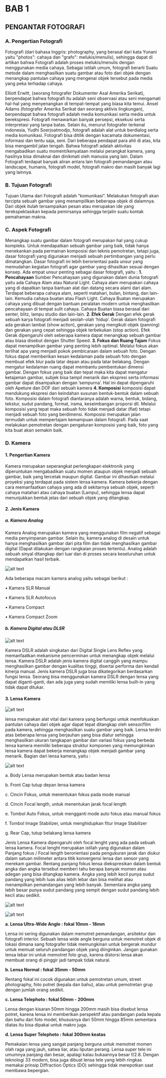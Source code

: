 # **BAB 1**
## **PENGANTAR FOTOGRAFI**
### **A. Pengertian Fotografi**
Fotografi (dari bahasa Inggris: photography, yang berasal dari kata Yunani yaitu
"photos": cahaya dan "grafo": melukis/menulis), sehingga dapat di artikan bahwa Fotografi
adalah proses melukis/menulis dengan menggunakan media cahaya. Sebagai istilah umum,
fotografi berarti Suatu metode dalam menghasilkan suatu gambar atau foto dari objek
dengan menangkap pantulan cahaya yang mengenai objek tersebut pada media yang peka
terhadap cahaya.

Elliott Erwitt, (seorang fotografer Dokumenter Asal Amerika Serikat), berpendapat
bahwa fotografi itu adalah seni observasi atau seni mengamati hal-hal yang menyenangkan
di tempat-tempat yang biasa kita temui. Ansel Adams (fotografer Amerika Serikat dan
seorang aktivis lingkungan), berpendapat bahwa fotografi adalah media komunikasi serta
media untuk berekspresi. Fotografi menawarkan banyak persepsi, eksekusi serta
interpretasi yang tanpa batas. Selain itu, menurut fotografer terkenal indonesia, Yudhi
Soerjoatmodjo, fotografi adalah alat untuk berdialog serta media komunikasi. Fotografi
bisa ditilik dengan kacamata dokumentasi, informasi dan tentu saja, seni.
Dari beberapa pendapat para ahli di atas, kita bisa mengambil jalan tengah. Bahwa
fotografi adalah aktivitas mengabadikan suatu moment/kenyataan melalui perangkat
kamera, yang hasilnya bisa dimaknai dan dinikmati oleh manusia yang lain. Dalam
Fotografi terdapat banyak aliran antara lain fotografi pemandangan atau landscape,
humanis, fotografi model, fotografi makro dan masih banyak lagi yang lainnya.

### **B. Tujuan Fotografi**
Tujuan Utama dari Fotografi adalah “komunikasi”. Melakukan fotografi akan tercipta
sebuah gambar yang menampillkan beberapa objek di dalamnya. Dari objek itulah
tersampaikan pesan atau merupakan ide yang terekspektasikan kepada pemirsanya
sehingga terjalin suatu kontak pemahaman makna.

### **C. Aspek Fotografi**
Menangkap suatu gambar dalam fotografi merupakan hal yang cukup kompleks. Untuk
mendapatkan sebuah gambar yang baik, tidak hanya menekankan pada permainan
komposisi dan teknis pemotretan, tetapi juga, dasar fotografi yang digunakan menjadi
sebuah pertimbangan yang perlu dimatangkan. Dasar fotografi ini lebih berorientasi pada
unsur yang memudahan kegiatan fotografi agar gambar yang dihasilkan sesuai dengan
konsep. Ada empat unsur penting sebagai dasar fotografi, yaitu :
**1. Pencahayaan**
Sumber Pencahayaan yang digunakan dalam dunia fotografi yaitu ada Cahaya Alam
atau Natural Light. Cahaya alam merupakan cahaya yang di dapatkan tanpa bantuan
alat dan datang secara alami dari alam. Terdapat beberapa cahaya alam, seperti
matahari, bulan, bintang, dan lain-lain. Kemudia cahaya buatan atau Flash Light.
Cahaya Buatan merupakan cahaya yang dibuat dengan bantuan peralatan modern untuk
menghasilkan pencahayaan di tempat sulit cahaya. Cahaya Buatan biasa berasal dari
senter, blitz, lampu studio dan lain-lain.
**2. Efek Gerak**
Dengan efek gerak sebuah karya fotografi menjadi seolah-olah ’hidup’. Gerak dalam
fotografi ada gerakan lambat (show action), gerakan yang mengikuti objek (panning)
dan gerakan yang cepat sehingga objek terbekukan (stop action). Efek Gerak
dipengaruhi oleh seberapa kamera dapat menangkap sebuah gambar atau biasa disebut
dengan Shutter Speed.
**3. Fokus dan Ruang Tajam**
Fokus dapat menampilkan gambar yang penting lebih optimal. Melalui fokus akan
terlihat apa yang menjadi pokok pembicaraan dalam sebuah foto. Dengan fokus dapat
memberikan kesan kedalaman pada sebuah foto dengan membuat efek blur pada latar
depan atau pada latar belakang. Dengan mengatur kedalaman ruang dapat membantu
pembentukan dimensi gambar. Dengan fokus yang baik dan tepat maka kita dapat
mengatur ketajaman gambar, subjek bisa tampil menarik dan ekspresi serta informasi
gambar dapat disampaikan dengan ’sempurna’. Hal ini dapat dipengaruhi oleh Apeture
dan DOF dari sebuah kamera
**4. Komposisi**
komposisi dapat mendukung ekspresi dan keindahan susunan bentuk-bentuk dalam
sebuah foto. Komposisi dalam fotografi diantaranya adalah warna, bentuk, bidang,
tekstur, sudut pandang, format, irama, keseimbangan proporsi dll. Melalui komposisi
yang tepat maka sebuah foto tidak menjadi datar (flat) tetapi menjadi sebuah foto yang
berdimensi. Komposisi merupakan jalan termudah untuk mempertajam kemampuan
dalam fotografi. Pada saat melakukan pemotretan dengan pengaturan komposisi yang
baik, foto yang kita buat akan semakin baik.

### **D. Kamera**
#### **1. Pengertian Kamera**
Kamera merupakan seperangkat perlengkapan elektronik yang diperuntukan
mengabadikan suatu momen ataupun objek menjadi sebuah gambar, baik yang tercetak
maupun digital. Gambar ini dihasilkan melalui proyeksi yang terdapat pada sistem lensa
kamera. Kamera bekerja dengan cara memanfaatkan cahaya yang ada di sekitarnya
sebuah objek, seperti cahaya matahari atau cahaya buatan (Lampu), sehingga lensa
dapat menunjukkan bentuk jelas dari sebuah objek yang ditangkap.
#### **2. Jenis Kamera**

##### **a. Kamera Analog**

Kamera Analog merupakan kamera yang menggunakan film negatif sebagai
media penyimpanan gambar. Selain itu, kamera analog di desain untuk hanya
menghasilkan gambar dari pita film dan tidak menghasilkan gambar digital
(Dapat dilakukan dengan rangkaian proses tertentu). Analog adalah sebuah
sinyal ditangkap dari luar dan di proses secara keseluruhan untuk mendapatkan
hasil terbaik. 

![alt text](IMG/kamera-analog.png)

Ada beberapa macam kamera analog yaitu sebagai berikut :

• Kamera SLR Manual

• Kamera SLR Autofocus

• Kamera Compact

• Kamera Compact Zoom

##### **b. Kamera Digital atau DLSR**

![alt text](IMG/kamera-dslr.png)

Kamera DSLR adalah singkatan dari Digital Single Lens Reflex yang
memanfaatkan mekanisme pencerminan untuk menangkap objek melalui lensa.
Kamera DSLR adalah jenis kamera digital canggih yang mampu menghasilkan
gambar dengan kualitas tinggi, disertai performa dan kendali kinerja manual.
Jenis kamera DSLR juga bisa dikategorikan berdasarkan fungsi lensa. Seorang
bisa menggunakan kamera DSLR dengan lensa yang dapat diganti-ganti, dan
ada juga yang sudah memiliki lensa built-in yang tidak dapat ditukar.

#### **3. Lensa Kamera**

![alt text](IMG/lensa-kamera.png)

lensa merupakan alat vital dari kamera yang berfungsi untuk memfokuskan
pantulan cahaya dari objek agar dapat tepat ditangkap oleh sensor/film pada
kamera, sehingga menghasilkan suatu gambar yang baik. Lensa terdiri atas
beberapa lensa yang berjauhan yang bisa diatur sehingga menghasilkan ukuran
tangkapan gambar dan variasi fokus yang berbeda
lensa kamera memiliki beberapa struktur komponen yang memungkinkan lensa
kamera dapat bekerja menangkap objek menjadi gambar yang menarik. Bagian
dari lensa kamera, yaitu :

![alt text](IMG/struktur-lensa.png)

a. Body Lensa merupakan bentuk atau badan lensa

b. Front Cap tutup depan lensa kamera

c. Cincin Fokus, untuk menentukan fokus pada mode manual

d. Cincin Focal length, untuk menentukan jarak focal length

e. Tombol Auto Fokus, untuk mengganti mode auto fokus atau manual fokus

f. Tombol Image Stabilizer, untuk menghidupkan fitur Image Stabilizer

g. Rear Cap, tutup belakang lensa kamera

Jenis Lensa Kamera dipengaruhi oleh focal lenght yang ada pada sebuah lensa
kamera. Focal lenght merupakan istilah yang digunakan dalam Panjang fokus /
Focal length berorientasi pada pengukuran jarak dan diukur dalam satuan
milimeter antara titik konvergensi lensa dan sensor yang merekam gambar.
Rentang panjang fokus lensa diekspresikan dalam bentuk angka dan angka
tersebut memberi tahu berapa banyak momen atau adegan yang bisa ditangkap
kamera.
Angka yang lebih kecil punya sudut pandang yang lebih luas alias lebih lebar
dan bisa melihat atau menampilkan pemandangan yang lebih banyak.
Sementara angka yang lebih besar punya sudut pandang yang sempit dengan
sudut pandang lebih kecil atau sedikit.

![alt text](IMG/focal-lenght.png)

![alt text](IMG/hasil-focallength.png)

**a. Lensa Ultra-Wide Angle : fokal 10mm - 18mm**

Lensa ini sering digunakan dalam memotret pemandangan, arsitektur dan
fotografi interior. Sebuah lensa wide angle berguna untuk memotret objek di
lokasi dimana sang fotografer tidak memungkinan untuk bergerak mundur
untuk memuat seluruh pandangan objek yang diinginkan. Jangan gunakan lensa
lebar ini untuk memotret foto grup, karena distorsi lensa akan membuat orang
di pinggir jadi tampak tidak natural.

**b. Lensa Normal : fokal 35mm - 50mm**

Rentang fokal ini cocok digunakan untuk pemotretan umum, street
photography, foto potret (kepala dan bahu), atau untuk pemotretan grup dengan
jumlah orang sedikit.

**c. Lensa Telephoto : fokal 50mm - 200mm**

Lensa dengan kisaran 50mm hingga 200mm masih bisa disebut lensa potret,
karena lensa ini memberikan perspektif atau pandangan pada kepala dan bahu
dari foto model, khususnya dari 50mm hingga 85mm sementara diatas itu bisa
dipakai untuk makro juga.

**d. Lensa Super Telephoto : fokal 300mm keatas**

Pemakaian lensa yang sangat panjang berguna untuk memotret momen olah
raga yang jauh, satwa liar, atau liputan perang. Lensa super tele ini umumnya
panjang dan besar, apalagi kalau bukaannya besar f/2.8. Dengan teknologi 33
modern, bisa juga dibuat lensa tele yang lebih ringkas memakai prinsip
Diffraction Optics (DO) sehingga tidak merepotkan saat membawa bepergian.


